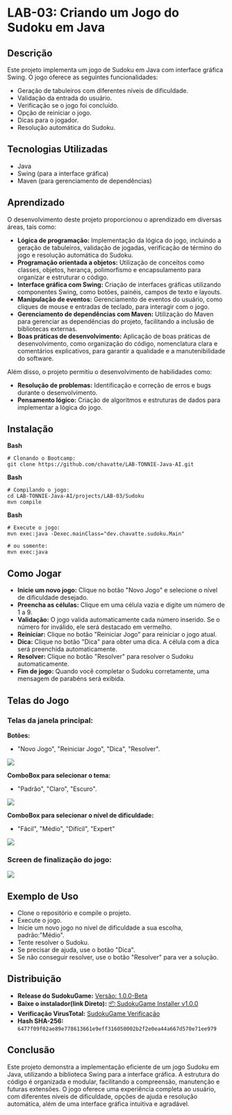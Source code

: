 # LAB-03: Criando um Jogo do Sudoku em Java

## Descrição

Este projeto implementa um jogo de Sudoku em Java com interface gráfica Swing. O jogo oferece as seguintes funcionalidades:

* Geração de tabuleiros com diferentes níveis de dificuldade.
* Validação da entrada do usuário.
* Verificação se o jogo foi concluído.
* Opção de reiniciar o jogo.
* Dicas para o jogador.
* Resolução automática do Sudoku.

## Tecnologias Utilizadas

* Java
* Swing (para a interface gráfica)
* Maven (para gerenciamento de dependências)

## Aprendizado

O desenvolvimento deste projeto proporcionou o aprendizado em diversas áreas, tais como:

* **Lógica de programação:** Implementação da lógica do jogo, incluindo a geração de tabuleiros, validação de jogadas, verificação de término do jogo e resolução automática do Sudoku.
* **Programação orientada a objetos:** Utilização de conceitos como classes, objetos, herança, polimorfismo e encapsulamento para organizar e estruturar o código.
* **Interface gráfica com Swing:** Criação de interfaces gráficas utilizando componentes Swing, como botões, painéis, campos de texto e layouts.
* **Manipulação de eventos:** Gerenciamento de eventos do usuário, como cliques de mouse e entradas de teclado, para interagir com o jogo.
* **Gerenciamento de dependências com Maven:** Utilização do Maven para gerenciar as dependências do projeto, facilitando a inclusão de bibliotecas externas.
* **Boas práticas de desenvolvimento:** Aplicação de boas práticas de desenvolvimento, como organização do código, nomenclatura clara e comentários explicativos, para garantir a qualidade e a manutenibilidade do software.

Além disso, o projeto permitiu o desenvolvimento de habilidades como:

* **Resolução de problemas:** Identificação e correção de erros e bugs durante o desenvolvimento.
* **Pensamento lógico:** Criação de algoritmos e estruturas de dados para implementar a lógica do jogo.

## Instalação

**Bash**

```
# Clonando o Bootcamp:
git clone https://github.com/chavatte/LAB-TONNIE-Java-AI.git

```
**Bash**

```
# Compilando o jogo:
cd LAB-TONNIE-Java-AI/projects/LAB-03/Sudoku
mvn compile

```

**Bash**

```
# Execute o jogo:
mvn exec:java -Dexec.mainClass="dev.chavatte.sudoku.Main"

# ou somente:
mvn exec:java

```

## Como Jogar

* **Inicie um novo jogo:** Clique no botão "Novo Jogo" e selecione o nível de dificuldade desejado.
* **Preencha as células:** Clique em uma célula vazia e digite um número de 1 a 9.
* **Validação:** O jogo valida automaticamente cada número inserido. Se o número for inválido, ele será destacado em vermelho.
* **Reiniciar:** Clique no botão "Reiniciar Jogo" para reiniciar o jogo atual.
* **Dica:** Clique no botão "Dica" para obter uma dica. A célula com a dica será preenchida automaticamente.
* **Resolver:** Clique no botão "Resolver" para resolver o Sudoku automaticamente.
* **Fim de jogo:** Quando você completar o Sudoku corretamente, uma mensagem de parabéns será exibida.

## Telas do Jogo

### Telas da janela principal:

**Botões:** 
* "Novo Jogo", "Reiniciar Jogo", "Dica", "Resolver".

<img align="center" src="./assets/screen1.png" />

**ComboBox para selecionar o tema:** 
* "Padrão", "Claro", "Escuro".

<img align="center" src="./assets/screen2.png" />


**ComboBox para selecionar o nível de dificuldade:**
* "Fácil", "Médio", "Difícil", "Expert"

<img align="center" src="./assets/screen3.png" />

### Screen de finalização do jogo:

<img align="center" src="./assets/screen4.png" />

## Exemplo de Uso

* Clone o repositório e compile o projeto.
* Execute o jogo.
* Inicie um novo jogo no nível de dificuldade a sua escolha,  padrão:"Médio".
* Tente resolver o Sudoku.
* Se precisar de ajuda, use o botão "Dica".
* Se não conseguir resolver, use o botão "Resolver" para ver a solução.

## Distribuição

* **Release do SudokuGame:** [Versão: 1.0.0-Beta](https://github.com/chavatte/LAB-BRADESCO-JAVA-CLOUD-NATIVE/releases/tag/V1.0.0-Beta)
* **Baixe o instalador(link Direto):** [📦 SudokuGame Installer v1.0.0](https://github.com/chavatte/LAB-BRADESCO-JAVA-CLOUD-NATIVE/releases/download/V1.0.0-Beta/SudokuGame-Installer-1.0.0.msi)
* **Verificação VirusTotal:** [SudokuGame Verificação](https://www.virustotal.com/gui/file/6477f09f02ae89e778613661e9eff316050002b2f2e0ea44a667d570e71ee979/detection)
* **Hash SHA-256:** `6477f09f02ae89e778613661e9eff316050002b2f2e0ea44a667d570e71ee979`

## Conclusão

Este projeto demonstra a implementação eficiente de um jogo Sudoku em Java, utilizando a biblioteca Swing para a interface gráfica. A estrutura do código é organizada e modular, facilitando a compreensão, manutenção e futuras extensões. O jogo oferece uma experiência completa ao usuário, com diferentes níveis de dificuldade, opções de ajuda e resolução automática, além de uma interface gráfica intuitiva e agradável.